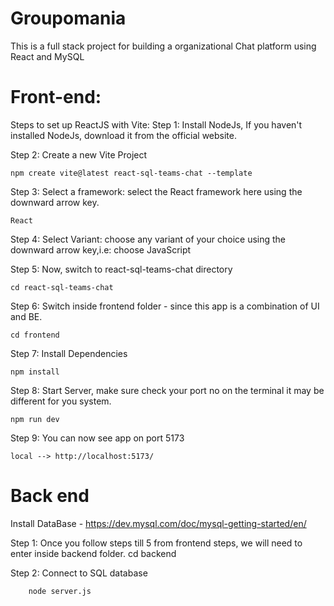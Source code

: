 # Groupomania

This is a full stack project for building a organizational Chat platform using React and MySQL

# Front-end:

Steps to set up ReactJS with Vite:
Step 1: Install NodeJs, If you haven't installed NodeJs, download it from the official website.

Step 2: Create a new Vite Project

    npm create vite@latest react-sql-teams-chat --template

Step 3: Select a framework: select the React framework here using the downward arrow key.

    React

Step 4: Select Variant: choose any variant of your choice using the downward arrow key,i.e: choose JavaScript

Step 5: Now, switch to react-sql-teams-chat directory

    cd react-sql-teams-chat

Step 6: Switch inside frontend folder - since this app is a combination of UI and BE.

    cd frontend

Step 7: Install Dependencies

    npm install

Step 8: Start Server, make sure check your port no on the terminal it may be different for you system.

    npm run dev

Step 9: You can now see app on port 5173

    local --> http://localhost:5173/

# Back end

Install DataBase - https://dev.mysql.com/doc/mysql-getting-started/en/

Step 1: Once you follow steps till 5 from frontend steps, we will need to enter inside backend folder.
cd backend

Step 2: Connect to SQL database

        node server.js

